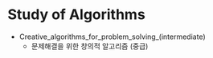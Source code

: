 Study of Algorithms
====================

* Creative_algorithms_for_problem_solving_(intermediate)
  * 문제해결을 위한 창의적 알고리즘 (중급)